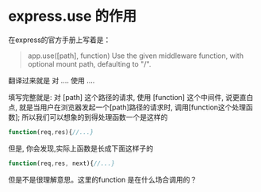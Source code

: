 # express.use 的作用



在express的官方手册上写着是：

> app.use([path], function)
Use the given middleware function, with optional mount path, defaulting to "/".

翻译过来就是 对 .... 使用 ....

填写完整就是: 对 [path] 这个路径的请求, 使用 [function] 这个中间件, 说更直白点, 就是当用户在浏览器发起一个[path]路径的请求时, 调用[function这个处理函数]; 所以我们可以想象的到得处理函数一个是这样的
```javascript
function(req,res){//...}
```

但是, 你会发现,实际上函数是长成下面这样子的
```javascript
function(req,res, next){//...}
```

但是不是很理解意思。这里的function 是在什么场合调用的？